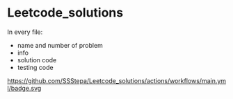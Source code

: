 # Leetcode_solutions
In every file:
- name and number of problem
- info
- solution code
- testing code

https://github.com/SSStepa/Leetcode_solutions/actions/workflows/main.yml/badge.svg
